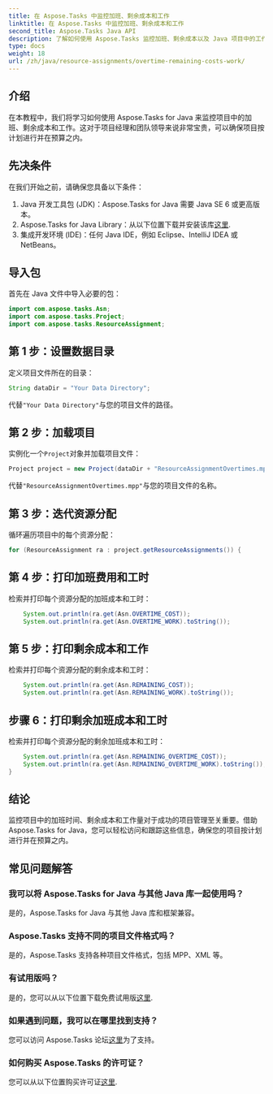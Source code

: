 ```yaml
---
title: 在 Aspose.Tasks 中监控加班、剩余成本和工作
linktitle: 在 Aspose.Tasks 中监控加班、剩余成本和工作
second_title: Aspose.Tasks Java API
description: 了解如何使用 Aspose.Tasks 监控加班、剩余成本以及 Java 项目中的工作。有效项目管理的简单步骤。
type: docs
weight: 18
url: /zh/java/resource-assignments/overtime-remaining-costs-work/
---
```

## 介绍
在本教程中，我们将学习如何使用 Aspose.Tasks for Java 来监控项目中的加班、剩余成本和工作。这对于项目经理和团队领导来说非常宝贵，可以确保项目按计划进行并在预算之内。
## 先决条件
在我们开始之前，请确保您具备以下条件：
1. Java 开发工具包 (JDK)：Aspose.Tasks for Java 需要 Java SE 6 或更高版本。
2.  Aspose.Tasks for Java Library：从以下位置下载并安装该库[这里](https://releases.aspose.com/tasks/java/).
3. 集成开发环境 (IDE)：任何 Java IDE，例如 Eclipse、IntelliJ IDEA 或 NetBeans。

## 导入包
首先在 Java 文件中导入必要的包：
```java
import com.aspose.tasks.Asn;
import com.aspose.tasks.Project;
import com.aspose.tasks.ResourceAssignment;
```

## 第 1 步：设置数据目录
定义项目文件所在的目录：
```java
String dataDir = "Your Data Directory";
```
代替`"Your Data Directory"`与您的项目文件的路径。
## 第 2 步：加载项目
实例化一个`Project`对象并加载项目文件：
```java
Project project = new Project(dataDir + "ResourceAssignmentOvertimes.mpp");
```
代替`"ResourceAssignmentOvertimes.mpp"`与您的项目文件的名称。
## 第 3 步：迭代资源分配
循环遍历项目中的每个资源分配：
```java
for (ResourceAssignment ra : project.getResourceAssignments()) {
```
## 第 4 步：打印加班费用和工时
检索并打印每个资源分配的加班成本和工时：
```java
    System.out.println(ra.get(Asn.OVERTIME_COST));
    System.out.println(ra.get(Asn.OVERTIME_WORK).toString());
```
## 第 5 步：打印剩余成本和工作
检索并打印每个资源分配的剩余成本和工时：
```java
    System.out.println(ra.get(Asn.REMAINING_COST));
    System.out.println(ra.get(Asn.REMAINING_WORK).toString());
```
## 步骤 6：打印剩余加班成本和工时
检索并打印每个资源分配的剩余加班成本和工时：
```java
    System.out.println(ra.get(Asn.REMAINING_OVERTIME_COST));
    System.out.println(ra.get(Asn.REMAINING_OVERTIME_WORK).toString());
}
```

## 结论
监控项目中的加班时间、剩余成本和工作量对于成功的项目管理至关重要。借助 Aspose.Tasks for Java，您可以轻松访问和跟踪这些信息，确保您的项目按计划进行并在预算之内。
## 常见问题解答
### 我可以将 Aspose.Tasks for Java 与其他 Java 库一起使用吗？
是的，Aspose.Tasks for Java 与其他 Java 库和框架兼容。
### Aspose.Tasks 支持不同的项目文件格式吗？
是的，Aspose.Tasks 支持各种项目文件格式，包括 MPP、XML 等。
### 有试用版吗？
是的，您可以从以下位置下载免费试用版[这里](https://releases.aspose.com/).
### 如果遇到问题，我可以在哪里找到支持？
您可以访问 Aspose.Tasks 论坛[这里](https://forum.aspose.com/c/tasks/15)为了支持。
### 如何购买 Aspose.Tasks 的许可证？
您可以从以下位置购买许可证[这里](https://purchase.aspose.com/buy).
